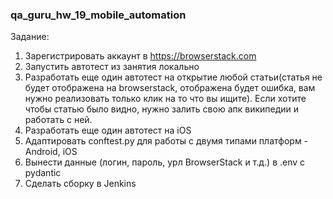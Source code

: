 ### qa_guru_hw_19_mobile_automation

Задание:
1) Зарегистрировать аккаунт в https://browserstack.com
2) Запустить автотест из занятия локально
3) Разработать еще один автотест на открытие любой статьи(статья не будет отображена на browserstack, 
отображена будет ошибка, вам нужно реализовать только клик на то что вы ищите). 
Если хотите чтобы статью было видно, нужно залить свою апк википедии и работать с ней.
4) Разработать еще один автотест на iOS
5) Адаптировать conftest.py для работы с двумя типами платформ - Android, iOS
6) Вынести данные (логин, пароль, урл BrowserStack и т.д.) в .env с pydantic
7) Сделать сборку в Jenkins